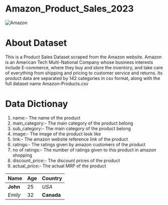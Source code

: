 # Amazon_Product_Sales_2023
![Amazon](https://github.com/akshaybayas1997/Amazon_Product_Sales_2023/assets/137906471/fadcc8d8-fa7c-4011-88c3-9f2ec6c3866f)

# About Dataset

This is a Product Sales Dataset scraped from the Amazon website. Amazon is an American Tech Multi-National Company whose business interests include E-commerce, where they buy and store the inventory, and take care of everything from shipping and pricing to customer service and returns. Its product data are separated by 142 categories in csv format, along with the full dataset name Amazon-Products.csv

# Data Dictionay

1. name:-	The name of the product
2. main_category:-	The main category of the product belong
3. sub_category:-	The main category of the product belong
4. image:-	The image of the product look like
5. link:-	The amazon website reference link of the product
6. ratings:-	The ratings given by amazon customers of the product
7. no of ratings:-	The number of ratings given to this product in amazon shopping
8. discount_price:-	The discount prices of the product
9. actual_price:-	The actual MRP of the product

| Name          | Age | Country     |
| ------------- | --- | ----------- |
| **John**      | 25  | *USA*       |
| *Emily*       | 32  | **Canada**  |
